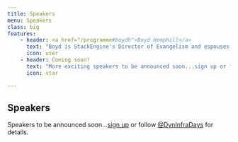 ```yaml
---
title: Speakers
menu: Speakers
class: big
features:
    - header: <a href="/programme#boydh">Boyd Hemphill</a>
      text: "Boyd is StackEngine's Director of Evangelism and espouses DevOps practices as they relate to Linux Containers."
      icon: user
    - header: Coming soon!
      text: "More exciting speakers to be announced soon...sign up or follow @DynInfraDays for details."
      icon: star

---
```


## Speakers

Speakers to be announced soon...[sign up](/#connect) or follow [@DynInfraDays](https://twitter.com/DynInfraDays) for details.
